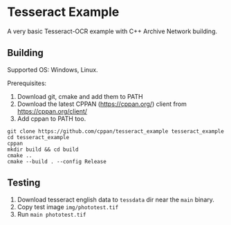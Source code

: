 # Tesseract Example

A very basic Tesseract-OCR example with C++ Archive Network building.

## Building

Supported OS: Windows, Linux.

Prerequisites:

1. Download git, cmake and add them to PATH
2. Download the latest CPPAN (https://cppan.org/) client from https://cppan.org/client/
3. Add cppan to PATH too.

```
git clone https://github.com/cppan/tesseract_example tesseract_example
cd tesseract_example
cppan
mkdir build && cd build
cmake ..
cmake --build . --config Release
```

## Testing

1. Download tesseract english data to `tessdata` dir near the `main` binary.
2. Copy test image `img/phototest.tif`
3. Run ``main phototest.tif``
